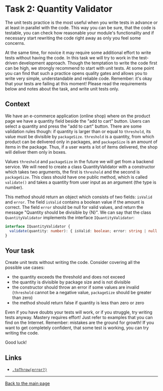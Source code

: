 # Task 2: Quantity Validator

The unit tests practice is the most useful when you write tests in advance or at least in parallel with the code. This way you can be sure, that the code is testable, you can check how reasonable your module's functionality and if necessary start rewriting the code right away as only you feel some concerns.

At the same time, for novice it may require some additional effort to write tests without having the code. In this task we will try to work in the test-driven development approach. Though the temptation to write the code first can be high, we strongly recommend to start with unit tests. At some point you can find that such a practice opens quality gates and allows you to write very simple, understandable and reliable code. Remember: it's okay that your tests are failing at this moment! Please read the requirements below and notes about the task, and write unit tests only.

## Context

We have an e-commerce application (online shop) where on the product page we have a quantity field beside the "add to cart" button. Users can select a quantity and press the "add to cart" button. There are some validation rules though: if quantity is larger than or equal to `threshold`, its value must be divisible by `packageSize`. `threshold` is a quantity, from which product can be delivered only in packages, and `packageSize` is an amount of items in the package. Thus, if a user wants a lot of items delivered, the shop will deliver them only in boxes.

Values `threshold` and `packageSize` in the future we will get from a backend service. We will need to create a class QuantityValidator with a constructor which takes two arguments, the first is `threshold` and the second is `packageSize`. This class should have one public method, which is called `validate()` and takes a quantity from user input as an argument (the type is number).

This method should return an object which consists of two fields: `isValid` and `error`. The field `isValid` contains a boolean value if the amount is correct. The field `error` should be null for valid values, and return the message "Quantity should be divisible by {N}". We can say that the class `QuantityValidator` implements the interface `IQuantityValidator`:

```ts
interface IQuantityValidator {
  validate(quantity: number): { isValid: boolean; error: string | null };
}
```

## Your task

Create unit tests without writing the code. Consider covering all the possible use cases:

- the quantity exceeds the threshold and does not exceed
- the quantity is divisible by package size and is not divisible
- the constructor should throw an error if some values are invalid (`threshold` cannot be a negative value, `packageSize` should be greater than zero)
- the method should return false if quantity is less than zero or zero

Even if you have doubts your tests will work, or if you struggle, try writing tests anyway. Mastery requires effort! Just refer to examples that you can find on the Internet. Remember: mistakes are the ground for growth! If you want to get completely confident, that some test is working, you can try writing the code.

Good luck!

## Links

- [`.toThrow(error?)`](https://jestjs.io/docs/expect#tothrowerror)

---

[Back to the main page](../README.md)
